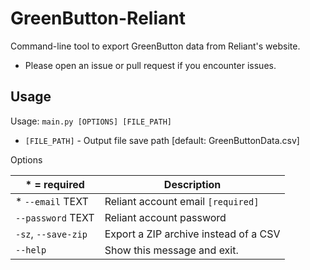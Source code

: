 # GreenButton-Reliant

Command-line tool to export GreenButton data from Reliant's website.

* Please open an issue or pull request if you encounter issues.

## Usage

Usage: `main.py [OPTIONS] [FILE_PATH]`

* `[FILE_PATH]` - Output file save path [default: GreenButtonData.csv]

Options

|\* = required|Description|
|-|-|
|\* `--email` TEXT|Reliant account email `[required]`|
|`--password` TEXT|Reliant account password|
|`-sz`, `--save-zip`|Export a ZIP archive instead of a CSV|
|`--help`|Show this message and exit.|
